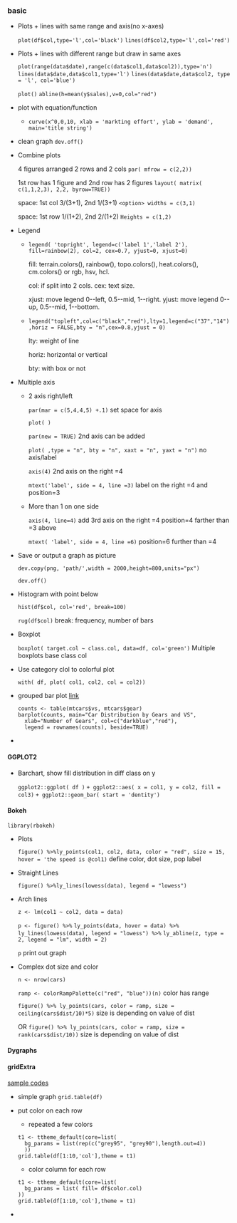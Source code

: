 ### basic

* Plots + lines with same range and axis(no x-axes)

  `plot(df$col,type='l',col='black')` `lines(df$col2,type='l',col='red')`

* Plots + lines with different range but draw in same axes

  `plot(range(data$date),range(c(data$col1,data$col2)),type='n')`
  `lines(data$date,data$col1,type='l')`
  `lines(data$date,data$col2, type = 'l', col='blue')`

  `plot()` `abline(h=mean(y$sales),v=0,col="red")`

* plot with equation/function
  - `curve(x^0,0,10, xlab = 'markting effort', ylab = 'demand', main='title string')`

* clean graph `dev.off()`

* Combine plots

  4 figures arranged 2 rows and 2 cols `par( mfrow = c(2,2))`

  1st row has 1 figure and 2nd row has 2 figures `layout( matrix( c(1,1,2,3), 2,2, byrow=TRUE))` 
  
  space: 1st col 3/(3+1), 2nd 1/(3+1) `<option> widths = c(3,1)`

  space: 1st row 1/(1+2), 2nd 2/(1+2) `Heights = c(1,2)`

* Legend

  * `legend( 'topright', legend=c('label 1','label 2'), fill=rainbow(2), col=2, cex=0.7, yjust=0, xjust=0)`
  
    fill: terrain.colors(), rainbow(), topo.colors(), heat.colors(), cm.colors() or rgb, hsv, hcl.

    col: if split into 2 cols. cex: text size. 

    xjust: move legend 0--left, 0.5--mid, 1--right. yjust: move legend 0--up, 0.5--mid, 1--bottom.

  * `legend("topleft",col=c("black","red"),lty=1,legend=c("37","14"),horiz = FALSE,bty = "n",cex=0.8,yjust = 0)`

    lty: weight of line

    horiz: horizontal or vertical

    bty: with box or not

* Multiple axis

  * 2 axis right/left

    `par(mar = c(5,4,4,5) +.1)` set space for axis    

    `plot( )`

    `par(new = TRUE)` 2nd axis can be added    

    `plot( ,type = "n", bty = "n", xaxt = "n", yaxt = "n")` no axis/label    

    `axis(4)` 2nd axis on the right =4    

    `mtext('label', side = 4, line =3)` label on the right =4 and position=3

  * More than 1 on one side

    `axis(4, line=4)`  add 3rd axis on the right =4 position=4 farther than =3 above

    `mtext( 'label', side = 4, line =6)`  position=6 further than =4

* Save or output a graph as picture

    `dev.copy(png, 'path/',width = 2000,height=800,units="px")`
    
    `dev.off()`
    
* Histogram with point below

    `hist(df$col, col='red', break=100)`
    
    `rug(df$col)` break: frequency, number of bars

* Boxplot

  `boxplot( target.col ~ class.col, data=df, col='green')` Multiple boxplots base class col

* Use category clol to colorful plot

  `with( df, plot( col1, col2, col = col2))`

* grouped bar plot [link](https://www.statmethods.net/graphs/bar.html)
  ```
  counts <- table(mtcars$vs, mtcars$gear)
  barplot(counts, main="Car Distribution by Gears and VS",
    xlab="Number of Gears", col=c("darkblue","red"),
    legend = rownames(counts), beside=TRUE)
  ```

*


#### GGPLOT2

* Barchart, show fill distribution in diff class on y

  `ggplot2::ggplot( df )` `+ ggplot2::aes( x = col1, y = col2, fill = col3)` `+ ggplot2::geom_bar( start = 'dentity')`

#### Bokeh

`library(rbokeh)`

* Plots

  `figure() %>%ly_points(col1, col2, data, color = "red", size = 15, hover = 'the speed is @col1)` 
  define color, dot size, pop label

* Straight Lines

  `figure() %>%ly_lines(lowess(data), legend = "lowess")`

* Arch lines

  `z <- lm(col1 ~ col2, data = data)`

  `p <- figure() %>%`
  	`ly_points(data, hover = data) %>%`
  	`ly_lines(lowess(data), legend = "lowess") %>%`
  	`ly_abline(z, type = 2, legend = "lm", width = 2)`

  `p` print out graph

* Complex dot size and color

  `n <- nrow(cars)`
  
  `ramp <- colorRampPalette(c("red", "blue"))(n)`  color has range
  
  `figure() %>% ly_points(cars, color = ramp, size = ceiling(cars$dist/10)*5)`  size is depending on value of dist
  
  OR `figure() %>% ly_points(cars, color = ramp, size = rank(cars$dist/10))`  size is depending on value of dist
  
#### Dygraphs



#### gridExtra

[sample codes](https://cran.r-project.org/web/packages/gridExtra/vignettes/tableGrob.html)

* simple graph `grid.table(df)`

* put color on each row
  - repeated a few colors
  ```
  t1 <- ttheme_default(core=list(
    bg_params = list(rep(c("grey95", "grey90"),length.out=4))
    ))
  grid.table(df[1:10,'col'],theme = t1)
  ```
  - color column for each row
  ```
  t1 <- ttheme_default(core=list(
    bg_params = list( fill= df$color.col)
  ))
  grid.table(df[1:10,'col'],theme = t1)
  ```
* 